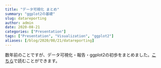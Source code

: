 ```yaml
---
title: "データ可視化 まとめ"
summary: "ggplot2の基礎"
slug: datareporting
author: admin
date: 2020-08-21
categories: ["Presentation"]
tags: ["Presentation", "Visualization", "ggplot2"]
aliases: [/blog/2020/08/21/datareporting]
---
```


数年前のことですが、データ可視化・報告・ggplot2の初歩をまとめました。[こちら](https://kirikuroda.github.io/datareporting/ "「いつか役に立つかもしれない資料」")で読むことができます。